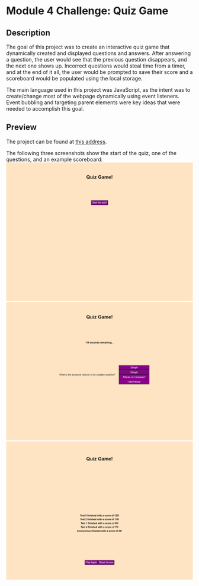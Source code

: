 # **Module 4 Challenge:** Quiz Game

## Description

The goal of this project was to create an interactive quiz game that dynamically created and displayed questions and answers. After answering a question, the user would see that the previous question disappears, and the next one shows up. Incorrect questions would steal time from a timer, and at the end of it all, the user would be prompted to save their score and a scoreboard would be populated using the local storage. 

The main language used in this project was JavaScript, as the intent was to create/change most of the webpage dynamically using event listeners. Event bubbling and targeting parent elements were key ideas that were needed to accomplish this goal.

## Preview

The project can be found at [this address](https://github.io/ZSchreier/quiz-game).

The following three screenshots show the start of the quiz, one of the questions, and an example scoreboard:
![An image of the starting display](./assets/start-page.png)
![An image of a question being displayed](./assets/question-page.png)
![An image of the ending scoreboard](./assets/end-page.png)